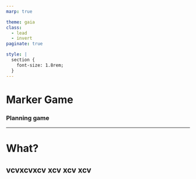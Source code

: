 ```yaml
---
marp: true

theme: gaia
class:
  - lead
  - invert
paginate: true

style: |
  section {
    font-size: 1.8rem;
  }
---
```


# Marker Game

### Planning game

---

# What?


vcvxcvxcv
xcv
xcv
xcv
---
